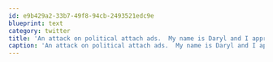 ```yaml
---
id: e9b429a2-33b7-49f8-94cb-2493521edc9e
blueprint: text
category: twitter
title: 'An attack on political attach ads.  My name is Daryl and I approve of this message http://bit.ly/hcBfeR'
caption: 'An attack on political attach ads.  My name is Daryl and I approve of this message http://bit.ly/hcBfeR'
---
```

